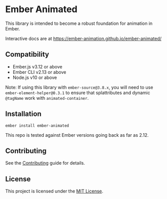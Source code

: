 Ember Animated
==============================================================================

This library is intended to become a robust foundation for animation in Ember.

Interactive docs are at https://ember-animation.github.io/ember-animated/


Compatibility
------------------------------------------------------------------------------

* Ember.js v3.12 or above
* Ember CLI v2.13 or above
* Node.js v10 or above

Note: If using this library with `ember-source@3.8.x`, you will need to use `ember-element-helper@0.3.1` to ensure that splattributes and dynamic `@tagName` work with `animated-container`.

Installation
------------------------------------------------------------------------------

```
ember install ember-animated
```

This repo is tested against Ember versions going back as far as 2.12.


Contributing
------------------------------------------------------------------------------

See the [Contributing](CONTRIBUTING.md) guide for details.


License
------------------------------------------------------------------------------

This project is licensed under the [MIT License](LICENSE.md).
